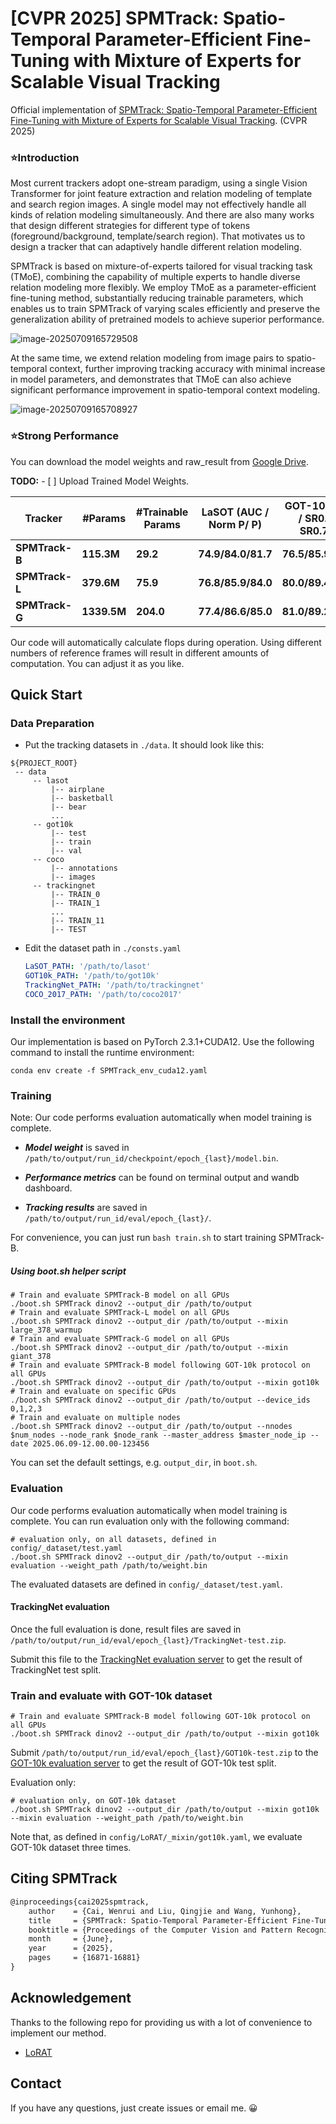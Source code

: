# [CVPR 2025] SPMTrack: Spatio-Temporal Parameter-Efficient Fine-Tuning with Mixture of Experts for Scalable Visual Tracking

Official implementation of [SPMTrack: Spatio-Temporal Parameter-Efficient Fine-Tuning with Mixture of Experts for Scalable Visual Tracking](https://arxiv.org/abs/2503.18338). (CVPR 2025)



### ⭐Introduction

Most current trackers adopt one-stream paradigm, using a single Vision Transformer for joint feature extraction and relation modeling of template and search region images. A single model may not effectively handle all kinds of relation modeling simultaneously. And there are also many works that design different strategies for different type of tokens (foreground/background, template/search region). That motivates us to design a tracker that can adaptively handle different relation modeling.

SPMTrack is based on mixture-of-experts tailored for visual tracking task (TMoE), combining the capability of multiple experts to handle diverse relation modeling more flexibly. We employ TMoE as a parameter-efficient fine-tuning method, substantially reducing trainable parameters, which enables us to train SPMTrack of varying scales efficiently and preserve the generalization ability of pretrained models to achieve superior performance. 

![image-20250709165729508](./assets/image-20250709165729508.png)

At the same time, we extend relation modeling from image pairs to spatio-temporal context, further improving tracking accuracy with minimal increase in model parameters, and demonstrates that TMoE can also achieve significant performance improvement in spatio-temporal context modeling.

![image-20250709165708927](./assets/image-20250709165708927.png)

### ⭐Strong Performance

You can download the model weights and raw_result from [Google Drive](https://drive.google.com/drive/folders/1bPnVG7ZcTNHgRgVf7Jydp9zFwdQf-3bV?usp=sharing).

**TODO:** - [ ] Upload Trained Model Weights.

| Tracker        | #Params     | #Trainable Params | LaSOT (AUC / Norm P/ P) | GOT-10K (AO / SR0.5 / SR0.75) | TrackingNet (AUC / Norm P/ P) |
| -------------- | ----------- | ----------------- | ----------------------- | ----------------------------- | ----------------------------- |
| **SPMTrack-B** | **115.3M**  | **29.2**          | **74.9/84.0/81.7**      | **76.5/85.9/76.3**            | **86.1/90.2/85.6**            |
| **SPMTrack-L** | **379.6M**  | **75.9**          | **76.8/85.9/84.0**      | **80.0/89.4/79.9**            | **86.9/91.0/87.2**            |
| **SPMTrack-G** | **1339.5M** | **204.0**         | **77.4/86.6/85.0**      | **81.0/89.2/82.3**            | **87.3/91.4/88.1**            |

Our code will automatically calculate flops during operation. Using different numbers of reference frames will result in different amounts of computation. You can adjust it as you like.



## Quick Start

### Data Preparation

- Put the tracking datasets in `./data`. It should look like this:

```
${PROJECT_ROOT}
 -- data
     -- lasot
         |-- airplane
         |-- basketball
         |-- bear
         ...
     -- got10k
         |-- test
         |-- train
         |-- val
     -- coco
         |-- annotations
         |-- images
     -- trackingnet
         |-- TRAIN_0
         |-- TRAIN_1
         ...
         |-- TRAIN_11
         |-- TEST
```

- Edit the dataset path in  `./consts.yaml`

  ```yaml
  LaSOT_PATH: '/path/to/lasot'
  GOT10k_PATH: '/path/to/got10k'
  TrackingNet_PATH: '/path/to/trackingnet'
  COCO_2017_PATH: '/path/to/coco2017'
  ```

  

### Install the environment

Our implementation is based on PyTorch 2.3.1+CUDA12. Use the following command to install the runtime environment:

```
conda env create -f SPMTrack_env_cuda12.yaml
```



### Training

Note: Our code performs evaluation automatically when model training is complete.

- ***Model weight*** is saved in ```/path/to/output/run_id/checkpoint/epoch_{last}/model.bin```.

- ***Performance metrics*** can be found on terminal output and wandb dashboard.

- ***Tracking results*** are saved in ```/path/to/output/run_id/eval/epoch_{last}/```.

For convenience, you can just run `bash train.sh`  to start training SPMTrack-B.

##### Using boot.sh helper script
```shell
# Train and evaluate SPMTrack-B model on all GPUs
./boot.sh SPMTrack dinov2 --output_dir /path/to/output
# Train and evaluate SPMTrack-L model on all GPUs
./boot.sh SPMTrack dinov2 --output_dir /path/to/output --mixin large_378_warmup
# Train and evaluate SPMTrack-G model on all GPUs
./boot.sh SPMTrack dinov2 --output_dir /path/to/output --mixin giant_378
# Train and evaluate SPMTrack-B model following GOT-10k protocol on all GPUs
./boot.sh SPMTrack dinov2 --output_dir /path/to/output --mixin got10k
# Train and evaluate on specific GPUs
./boot.sh SPMTrack dinov2 --output_dir /path/to/output --device_ids 0,1,2,3
# Train and evaluate on multiple nodes
./boot.sh SPMTrack dinov2 --output_dir /path/to/output --nnodes $num_nodes --node_rank $node_rank --master_address $master_node_ip --date 2025.06.09-12.00.00-123456
```
You can set the default settings, e.g. `output_dir`, in ```boot.sh```.



### Evaluation

Our code performs evaluation automatically when model training is complete. You can run evaluation only with the following command:
```shell
# evaluation only, on all datasets, defined in config/_dataset/test.yaml
./boot.sh SPMTrack dinov2 --output_dir /path/to/output --mixin evaluation --weight_path /path/to/weight.bin
```
The evaluated datasets are defined in ```config/_dataset/test.yaml```.

#### TrackingNet evaluation
Once the full evaluation is done, result files are saved in ```/path/to/output/run_id/eval/epoch_{last}/TrackingNet-test.zip```.

Submit this file to the [TrackingNet evaluation server](https://tracking-net.org/) to get the result of TrackingNet test split.

### Train and evaluate with GOT-10k dataset
```shell
# Train and evaluate SPMTrack-B model following GOT-10k protocol on all GPUs
./boot.sh SPMTrack dinov2 --output_dir /path/to/output --mixin got10k
```
Submit ```/path/to/output/run_id/eval/epoch_{last}/GOT10k-test.zip``` to the [GOT-10k evaluation server](http://got-10k.aitestunion.com/) to get the result of GOT-10k test split.

Evaluation only:
```shell
# evaluation only, on GOT-10k dataset
./boot.sh SPMTrack dinov2 --output_dir /path/to/output --mixin got10k --mixin evaluation --weight_path /path/to/weight.bin
```

Note that, as defined in ```config/LoRAT/_mixin/got10k.yaml```, we evaluate GOT-10k dataset three times.



## Citing SPMTrack

```latex
@inproceedings{cai2025spmtrack,
    author    = {Cai, Wenrui and Liu, Qingjie and Wang, Yunhong},
    title     = {SPMTrack: Spatio-Temporal Parameter-Efficient Fine-Tuning with Mixture of Experts for Scalable Visual Tracking},
    booktitle = {Proceedings of the Computer Vision and Pattern Recognition Conference (CVPR)},
    month     = {June},
    year      = {2025},
    pages     = {16871-16881}
}
```



## Acknowledgement

Thanks to the following repo for providing us with a lot of convenience to implement our method.

- [LoRAT](https://github.com/LitingLin/LoRAT)



## Contact

If you have any questions, just create issues or email me. 😀